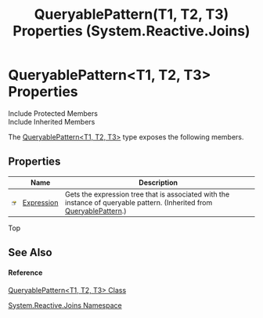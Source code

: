 ﻿---
title: QueryablePattern(T1, T2, T3) Properties (System.Reactive.Joins)
TOCTitle: QueryablePattern(T1, T2, T3) Properties
ms:assetid: Properties.T:System.Reactive.Joins.QueryablePattern`3
ms:mtpsurl: https://msdn.microsoft.com/en-us/library/Hh212156(v=VS.103)
ms:contentKeyID: 36069854
ms.date: 06/28/2011
mtps_version: v=VS.103
---

# QueryablePattern\<T1, T2, T3\> Properties

Include Protected Members  
Include Inherited Members  

The [QueryablePattern\<T1, T2, T3\>](hh229668\(v=vs.103\).md) type exposes the following members.

## Properties

<table>
<thead>
<tr class="header">
<th> </th>
<th>Name</th>
<th>Description</th>
</tr>
</thead>
<tbody>
<tr class="odd">
<td><img src="images\Hh211972.pubproperty(en-us,VS.103).gif" title="Public property" alt="Public property" /></td>
<td><a href="hh212032(v=vs.103).md">Expression</a></td>
<td>Gets the expression tree that is associated with the instance of queryable pattern. (Inherited from <a href="hh229618(v=vs.103).md">QueryablePattern</a>.)</td>
</tr>
</tbody>
</table>

Top

## See Also

#### Reference

[QueryablePattern\<T1, T2, T3\> Class](hh229668\(v=vs.103\).md)

[System.Reactive.Joins Namespace](hh211841\(v=vs.103\).md)

